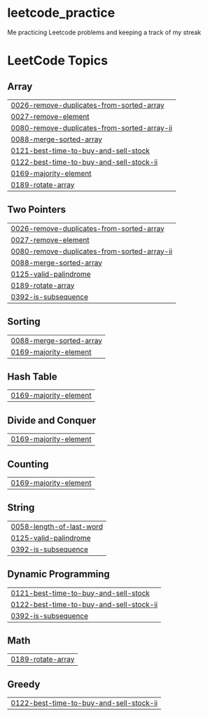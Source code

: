 # leetcode_practice
Me practicing Leetcode problems and keeping a track of my streak

<!---LeetCode Topics Start-->
# LeetCode Topics
## Array
|  |
| ------- |
| [0026-remove-duplicates-from-sorted-array](https://github.com/shreyashree00015/leetcode_practice/tree/master/0026-remove-duplicates-from-sorted-array) |
| [0027-remove-element](https://github.com/shreyashree00015/leetcode_practice/tree/master/0027-remove-element) |
| [0080-remove-duplicates-from-sorted-array-ii](https://github.com/shreyashree00015/leetcode_practice/tree/master/0080-remove-duplicates-from-sorted-array-ii) |
| [0088-merge-sorted-array](https://github.com/shreyashree00015/leetcode_practice/tree/master/0088-merge-sorted-array) |
| [0121-best-time-to-buy-and-sell-stock](https://github.com/shreyashree00015/leetcode_practice/tree/master/0121-best-time-to-buy-and-sell-stock) |
| [0122-best-time-to-buy-and-sell-stock-ii](https://github.com/shreyashree00015/leetcode_practice/tree/master/0122-best-time-to-buy-and-sell-stock-ii) |
| [0169-majority-element](https://github.com/shreyashree00015/leetcode_practice/tree/master/0169-majority-element) |
| [0189-rotate-array](https://github.com/shreyashree00015/leetcode_practice/tree/master/0189-rotate-array) |
## Two Pointers
|  |
| ------- |
| [0026-remove-duplicates-from-sorted-array](https://github.com/shreyashree00015/leetcode_practice/tree/master/0026-remove-duplicates-from-sorted-array) |
| [0027-remove-element](https://github.com/shreyashree00015/leetcode_practice/tree/master/0027-remove-element) |
| [0080-remove-duplicates-from-sorted-array-ii](https://github.com/shreyashree00015/leetcode_practice/tree/master/0080-remove-duplicates-from-sorted-array-ii) |
| [0088-merge-sorted-array](https://github.com/shreyashree00015/leetcode_practice/tree/master/0088-merge-sorted-array) |
| [0125-valid-palindrome](https://github.com/shreyashree00015/leetcode_practice/tree/master/0125-valid-palindrome) |
| [0189-rotate-array](https://github.com/shreyashree00015/leetcode_practice/tree/master/0189-rotate-array) |
| [0392-is-subsequence](https://github.com/shreyashree00015/leetcode_practice/tree/master/0392-is-subsequence) |
## Sorting
|  |
| ------- |
| [0088-merge-sorted-array](https://github.com/shreyashree00015/leetcode_practice/tree/master/0088-merge-sorted-array) |
| [0169-majority-element](https://github.com/shreyashree00015/leetcode_practice/tree/master/0169-majority-element) |
## Hash Table
|  |
| ------- |
| [0169-majority-element](https://github.com/shreyashree00015/leetcode_practice/tree/master/0169-majority-element) |
## Divide and Conquer
|  |
| ------- |
| [0169-majority-element](https://github.com/shreyashree00015/leetcode_practice/tree/master/0169-majority-element) |
## Counting
|  |
| ------- |
| [0169-majority-element](https://github.com/shreyashree00015/leetcode_practice/tree/master/0169-majority-element) |
## String
|  |
| ------- |
| [0058-length-of-last-word](https://github.com/shreyashree00015/leetcode_practice/tree/master/0058-length-of-last-word) |
| [0125-valid-palindrome](https://github.com/shreyashree00015/leetcode_practice/tree/master/0125-valid-palindrome) |
| [0392-is-subsequence](https://github.com/shreyashree00015/leetcode_practice/tree/master/0392-is-subsequence) |
## Dynamic Programming
|  |
| ------- |
| [0121-best-time-to-buy-and-sell-stock](https://github.com/shreyashree00015/leetcode_practice/tree/master/0121-best-time-to-buy-and-sell-stock) |
| [0122-best-time-to-buy-and-sell-stock-ii](https://github.com/shreyashree00015/leetcode_practice/tree/master/0122-best-time-to-buy-and-sell-stock-ii) |
| [0392-is-subsequence](https://github.com/shreyashree00015/leetcode_practice/tree/master/0392-is-subsequence) |
## Math
|  |
| ------- |
| [0189-rotate-array](https://github.com/shreyashree00015/leetcode_practice/tree/master/0189-rotate-array) |
## Greedy
|  |
| ------- |
| [0122-best-time-to-buy-and-sell-stock-ii](https://github.com/shreyashree00015/leetcode_practice/tree/master/0122-best-time-to-buy-and-sell-stock-ii) |
<!---LeetCode Topics End-->